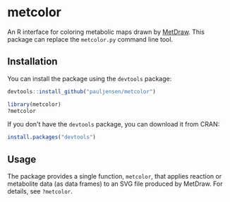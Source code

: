 # metcolor

An R interface for coloring metabolic maps drawn by [MetDraw](http://www.metdraw.com). This package can replace the `metcolor.py` command line tool.

## Installation

You can install the package using the `devtools` package:

```r
devtools::install_github("pauljensen/metcolor")

library(metcolor)
?metcolor
```

If you don't have the `devtools` package, you can download it from CRAN:

```r
install.packages("devtools")
```

## Usage

The package provides a single function, `metcolor`, that applies reaction or metabolite data (as data frames) to an SVG file produced by MetDraw. For details, see `?metcolor`.
